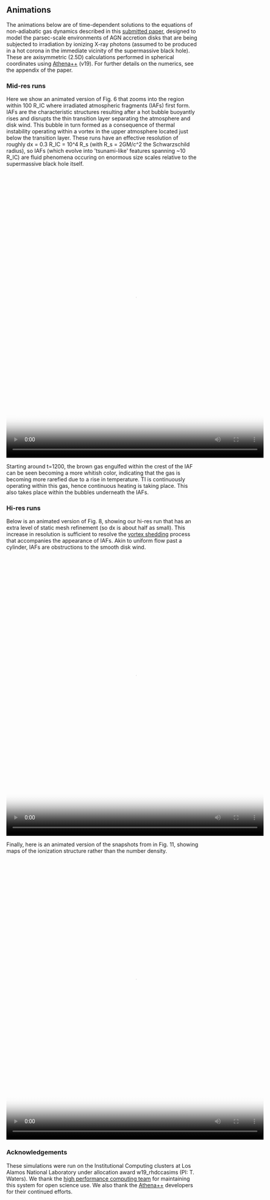 ## Animations
The animations below are of time-dependent solutions to the equations of non-adiabatic gas dynamics described in this [submitted paper](https://arxiv.org/), designed to model the parsec-scale environments of AGN accretion disks that are being subjected to irradiation by ionizing X-ray photons (assumed to be produced in a hot corona in the immediate vicinity of the supermassive black hole).  These are axisymmetric (2.5D) calculations performed in spherical coordinates using [Athena++](https://github.com/PrincetonUniversity/athena-public-version/wiki) (v19).  For further details on the numerics, see the appendix of the paper.  

### Mid-res runs
Here we show an animated version of Fig. 6 that zooms into the region within 100 R_IC where irradiated atmospheric fragments (IAFs) first form.  IAFs are the characteristic structures resulting after a hot bubble buoyantly rises and disrupts the thin transition layer separating the atmosphere and disk wind.  This bubble in turn formed as a consequence of thermal instability operating within a vortex in the upper atmosphere located just below the transition layer.  These runs have an effective resolution of roughly dx = 0.3 R_IC = 10^4 R_s (with R_s = 2GM/c^2 the Schwarzschild radius), so IAFs (which evolve into 'tsunami-like' features spanning ~10 R_IC) are fluid phenomena occuring on enormous size scales relative to the supermassive black hole itself.  

<video poster="midres_npreview.png" width="675" height="750" controls preload> 
    <source src="midres_n-zoom.mp4" media="only screen and (min-device-width: 568px)"></source> 
    <source src="midres_n-zoom.mp4" media="only screen and (max-device-width: 568px)"></source> 
</video>

Starting around t=1200, the brown gas engulfed within the crest of the IAF can be seen becoming a more whitish color, indicating that the gas is becoming more rarefied due to a rise in temperature.  TI is continuously operating within this gas, hence continuous heating is taking place.  This also takes place within the bubbles underneath the IAFs.

### Hi-res runs
Below is an animated version of Fig. 8, showing our hi-res run that has an extra level of static mesh refinement (so dx is about half as small). This increase in resolution is sufficient to resolve the [vortex shedding](https://en.wikipedia.org/wiki/Vortex_shedding) process that accompanies the appearance of IAFs.  Akin to uniform flow past a cylinder, IAFs are obstructions to the smooth disk wind.  
<video poster="midres_npreview.png" width="675" height="750" controls preload> 
    <source src="hires_n-zoom.mp4" media="only screen and (min-device-width: 568px)"></source> 
    <source src="hires_n-zoom.mp4" media="only screen and (max-device-width: 568px)"></source> 
</video>

Finally, here is an animated version of the snapshots from in Fig. 11, showing maps of the ionization structure rather than the number density.
<video poster="hires_xipreview.png" width="675" height="750" controls preload> 
    <source src="hires_xi.mp4" media="only screen and (min-device-width: 568px)"></source> 
    <source src="hires_xi.mp4" media="only screen and (max-device-width: 568px)"></source> 
</video>


### Acknowledgements
These simulations were run on the Institutional Computing clusters at Los Alamos National Laboratory under allocation award w19_rhdccasims (PI: T. Waters).  We thank the [high performance computing team](https://www.lanl.gov/org/ddste/aldsc/hpc/index.php) for maintaining this system for open science use.  We also thank the [Athena++](https://github.com/PrincetonUniversity/athena-public-version/graphs/contributors) developers for their continued efforts. 
